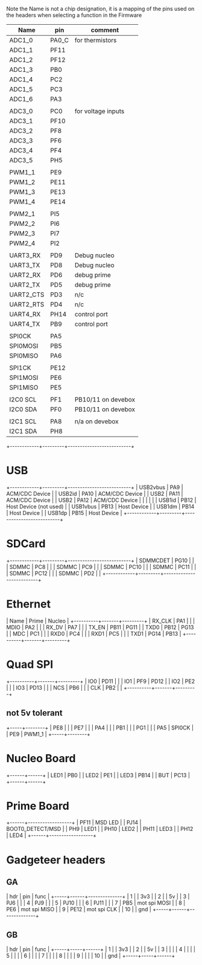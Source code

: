 Note the Name is not a chip designation, it is a mapping of the
pins used on the headers when selecting a function in the Firmware


| Name       | pin     | comment                  |
| ---------- | ------- | ------------------------ |
| ADC1_0     | PA0_C   | for thermistors          |
| ADC1_1     | PF11    |                          |
| ADC1_2     | PF12    |                          |
| ADC1_3     | PB0     |                          |
| ADC1_4     | PC2     |                          |
| ADC1_5     | PC3     |                          |
| ADC1_6     | PA3     |                          |
|            |         |                          |
| ADC3_0     | PC0     | for voltage inputs       |
| ADC3_1     | PF10    |                          |
| ADC3_2     | PF8     |                          |
| ADC3_3     | PF6     |                          |
| ADC3_4     | PF4     |                          |
| ADC3_5     | PH5     |                          |
|            |         |                          |
| PWM1_1     | PE9     |                          |
| PWM1_2     | PE11    |                          |
| PWM1_3     | PE13    |                          |
| PWM1_4     | PE14    |                          |
|            |         |                          |
| PWM2_1     | PI5     |                          |
| PWM2_2     | PI6     |                          |
| PWM2_3     | PI7     |                          |
| PWM2_4     | PI2     |                          |
|            |         |                          |
| UART3_RX   | PD9     | Debug nucleo             |
| UART3_TX   | PD8     | Debug nucleo             |
| UART2_RX   | PD6     | debug prime              |
| UART2_TX   | PD5     | debug prime              |
| UART2_CTS  | PD3     | n/c                      |
| UART2_RTS  | PD4     | n/c                      |
| UART4_RX   | PH14    | control port             |
| UART4_TX   | PB9     | control port             |
|            |         |                          |
| SPI0CK     | PA5     |                          |
| SPI0MOSI   | PB5     |                          |
| SPI0MISO   | PA6     |                          |
|            |         |                          |
| SPI1CK     | PE12    |                          |
| SPI1MOSI   | PE6     |                          |
| SPI1MISO   | PE5     |                          |
|            |         |                          |
| I2C0 SCL   | PF1     | PB10/11 on devebox       |
| I2C0 SDA   | PF0     | PB10/11 on devebox       |
|            |         |                          |
| I2C1 SCL   | PA8     | n/a on devebox           |
| I2C1 SDA   | PH8     |                          |
+------------+---------+--------------------------+

# USB

+------------+---------+--------------------------+
| USB2vbus   | PA9     | ACM/CDC Device           |
| USB2id     | PA10    | ACM/CDC Device           |
| USB2       | PA11    | ACM/CDC Device           |
| USB2       | PA12    | ACM/CDC Device           |
|            |         |                          |
| USB1id     | PB12    | Host Device (not used)   |
| USB1vbus   | PB13    | Host Device              |
| USB1dm     | PB14    | Host Device              |
| USB1dp     | PB15    | Host Device              |
+------------+---------+--------------------------+

# SDCard 

+------------+---------+--------------------------+
| SDMMCDET   | PG10    |                          |
| SDMMC      | PC8     |                          |
| SDMMC      | PC9     |                          |
| SDMMC      | PC10    |                          |
| SDMMC      | PC11    |                          |
| SDMMC      | PC12    |                          |
| SDMMC      | PD2     |                          |
+------------+---------+--------------------------+

# Ethernet

| Name     | Prime | Nucleo  |
+----------+-------+---------+
| RX_CLK   | PA1   |         |
| MDIO     | PA2   |         |
| RX_DV    | PA7   |         |
| TX_EN    | PB11  | PG11    |
| TXD0     | PB12  | PG13    |
| MDC      | PC1   |         |
| RXD0     | PC4   |         |
| RXD1     | PC5   |         |
| TXD1     | PG14  | PB13    |
+----------+-------+---------+

# Quad SPI

+----------+-------+---------+
| IO0      | PD11  |         |
| IO1      | PF9   | PD12    |
| IO2      | PE2   |         |
| IO3      | PD13  |         |
| NCS      | PB6   |         |
| CLK      | PB2   |         |
+----------+-------+---------+

## not 5v tolerant 

+-----+--------+
| PE8 |        |
| PE7 |        |
| PA4 |        |
| PB1 |        |
| PG1 |        |
| PA5 | SPI0CK |
| PE9 | PWM1_1 |
+-----+--------+

# Nucleo Board

+------+------+
| LED1 | PB0  |
| LED2 | PE1  |
| LED3 | PB14 |
| BUT  | PC13 |
+------+------+

# Prime Board

+------+------------------+
| PF11 | MSD LED          |
| PJ14 | BOOT0_DETECT/MSD |
| PH9  | LED1             |
| PH10 | LED2             |
| PH11 | LED3             |
| PH12 | LED4             |
+------+------------------+

# Gadgeteer headers

## GA

| hdr | pin  | func         |
+-----+------+--------------+
| 1   |      | 3v3          |
| 2   |      | 5v           |
| 3   | PJ6  |              |
| 4   | PJ9  |              |
| 5   | PJ10 |              |
| 6   | PJ11 |              |
| 7   | PB5  | mot spi MOSI |
| 8   | PE6  | mot spi MISO |
| 9   | PE12 | mot spi CLK  |
| 10  |      | gnd          |
+-----+------+--------------+

## GB

| hdr | pin | func |
+-----+-----+------+
| 1   |     | 3v3  |
| 2   |     | 5v   |
| 3   |     |      |
| 4   |     |      |
| 5   |     |      |
| 6   |     |      |
| 7   |     |      |
| 8   |     |      |
| 9   |     |      |
| 10  |     | gnd  |
+-----+-----+------+
